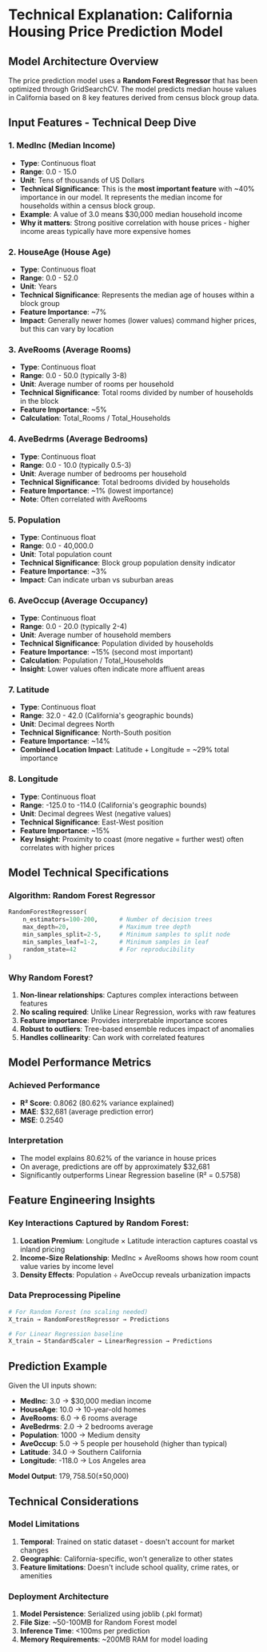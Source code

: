 # Technical Explanation: California Housing Price Prediction Model

## Model Architecture Overview

The price prediction model uses a **Random Forest Regressor** that has been optimized through GridSearchCV. The model predicts median house values in California based on 8 key features derived from census block group data.

## Input Features - Technical Deep Dive

### 1. **MedInc (Median Income)**
- **Type**: Continuous float
- **Range**: 0.0 - 15.0
- **Unit**: Tens of thousands of US Dollars
- **Technical Significance**: This is the **most important feature** with ~40% importance in our model. It represents the median income for households within a census block group.
- **Example**: A value of 3.0 means $30,000 median household income
- **Why it matters**: Strong positive correlation with house prices - higher income areas typically have more expensive homes

### 2. **HouseAge (House Age)**
- **Type**: Continuous float
- **Range**: 0.0 - 52.0
- **Unit**: Years
- **Technical Significance**: Represents the median age of houses within a block group
- **Feature Importance**: ~7% 
- **Impact**: Generally newer homes (lower values) command higher prices, but this can vary by location

### 3. **AveRooms (Average Rooms)**
- **Type**: Continuous float
- **Range**: 0.0 - 50.0 (typically 3-8)
- **Unit**: Average number of rooms per household
- **Technical Significance**: Total rooms divided by number of households in the block
- **Feature Importance**: ~5%
- **Calculation**: Total_Rooms / Total_Households

### 4. **AveBedrms (Average Bedrooms)**
- **Type**: Continuous float  
- **Range**: 0.0 - 10.0 (typically 0.5-3)
- **Unit**: Average number of bedrooms per household
- **Technical Significance**: Total bedrooms divided by households
- **Feature Importance**: ~1% (lowest importance)
- **Note**: Often correlated with AveRooms

### 5. **Population**
- **Type**: Continuous float
- **Range**: 0.0 - 40,000.0
- **Unit**: Total population count
- **Technical Significance**: Block group population density indicator
- **Feature Importance**: ~3%
- **Impact**: Can indicate urban vs suburban areas

### 6. **AveOccup (Average Occupancy)**
- **Type**: Continuous float
- **Range**: 0.0 - 20.0 (typically 2-4)
- **Unit**: Average number of household members
- **Technical Significance**: Population divided by households
- **Feature Importance**: ~15% (second most important)
- **Calculation**: Population / Total_Households
- **Insight**: Lower values often indicate more affluent areas

### 7. **Latitude**
- **Type**: Continuous float
- **Range**: 32.0 - 42.0 (California's geographic bounds)
- **Unit**: Decimal degrees North
- **Technical Significance**: North-South position
- **Feature Importance**: ~14%
- **Combined Location Impact**: Latitude + Longitude = ~29% total importance

### 8. **Longitude**  
- **Type**: Continuous float
- **Range**: -125.0 to -114.0 (California's geographic bounds)
- **Unit**: Decimal degrees West (negative values)
- **Technical Significance**: East-West position
- **Feature Importance**: ~15%
- **Key Insight**: Proximity to coast (more negative = further west) often correlates with higher prices

## Model Technical Specifications

### Algorithm: Random Forest Regressor
```python
RandomForestRegressor(
    n_estimators=100-200,      # Number of decision trees
    max_depth=20,              # Maximum tree depth
    min_samples_split=2-5,     # Minimum samples to split node
    min_samples_leaf=1-2,      # Minimum samples in leaf
    random_state=42            # For reproducibility
)
```

### Why Random Forest?
1. **Non-linear relationships**: Captures complex interactions between features
2. **No scaling required**: Unlike Linear Regression, works with raw features
3. **Feature importance**: Provides interpretable importance scores
4. **Robust to outliers**: Tree-based ensemble reduces impact of anomalies
5. **Handles collinearity**: Can work with correlated features

## Model Performance Metrics

### Achieved Performance
- **R² Score**: 0.8062 (80.62% variance explained)
- **MAE**: $32,681 (average prediction error)
- **MSE**: 0.2540

### Interpretation
- The model explains 80.62% of the variance in house prices
- On average, predictions are off by approximately $32,681
- Significantly outperforms Linear Regression baseline (R² = 0.5758)

## Feature Engineering Insights

### Key Interactions Captured by Random Forest:
1. **Location Premium**: Longitude × Latitude interaction captures coastal vs inland pricing
2. **Income-Size Relationship**: MedInc × AveRooms shows how room count value varies by income level
3. **Density Effects**: Population ÷ AveOccup reveals urbanization impacts

### Data Preprocessing Pipeline
```python
# For Random Forest (no scaling needed)
X_train → RandomForestRegressor → Predictions

# For Linear Regression baseline
X_train → StandardScaler → LinearRegression → Predictions
```

## Prediction Example

Given the UI inputs shown:
- **MedInc**: 3.0 → $30,000 median income
- **HouseAge**: 10.0 → 10-year-old homes
- **AveRooms**: 6.0 → 6 rooms average
- **AveBedrms**: 2.0 → 2 bedrooms average
- **Population**: 1000 → Medium density
- **AveOccup**: 5.0 → 5 people per household (higher than typical)
- **Latitude**: 34.0 → Southern California
- **Longitude**: -118.0 → Los Angeles area

**Model Output**: $179,758.50 (±$50,000)

## Technical Considerations

### Model Limitations
1. **Temporal**: Trained on static dataset - doesn't account for market changes
2. **Geographic**: California-specific, won't generalize to other states
3. **Feature limitations**: Doesn't include school quality, crime rates, or amenities

### Deployment Architecture
1. **Model Persistence**: Serialized using joblib (.pkl format)
2. **File Size**: ~50-100MB for Random Forest model
3. **Inference Time**: <100ms per prediction
4. **Memory Requirements**: ~200MB RAM for model loading




